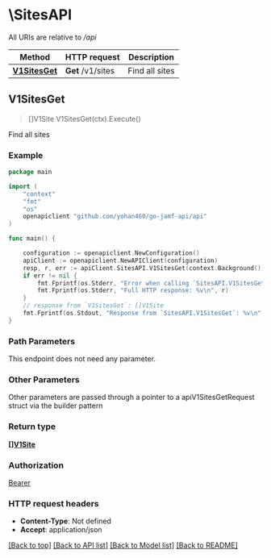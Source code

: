 # \SitesAPI

All URIs are relative to */api*

Method | HTTP request | Description
------------- | ------------- | -------------
[**V1SitesGet**](SitesAPI.md#V1SitesGet) | **Get** /v1/sites | Find all sites 



## V1SitesGet

> []V1Site V1SitesGet(ctx).Execute()

Find all sites 



### Example

```go
package main

import (
    "context"
    "fmt"
    "os"
    openapiclient "github.com/yohan460/go-jamf-api/api"
)

func main() {

    configuration := openapiclient.NewConfiguration()
    apiClient := openapiclient.NewAPIClient(configuration)
    resp, r, err := apiClient.SitesAPI.V1SitesGet(context.Background()).Execute()
    if err != nil {
        fmt.Fprintf(os.Stderr, "Error when calling `SitesAPI.V1SitesGet``: %v\n", err)
        fmt.Fprintf(os.Stderr, "Full HTTP response: %v\n", r)
    }
    // response from `V1SitesGet`: []V1Site
    fmt.Fprintf(os.Stdout, "Response from `SitesAPI.V1SitesGet`: %v\n", resp)
}
```

### Path Parameters

This endpoint does not need any parameter.

### Other Parameters

Other parameters are passed through a pointer to a apiV1SitesGetRequest struct via the builder pattern


### Return type

[**[]V1Site**](V1Site.md)

### Authorization

[Bearer](../README.md#Bearer)

### HTTP request headers

- **Content-Type**: Not defined
- **Accept**: application/json

[[Back to top]](#) [[Back to API list]](../README.md#documentation-for-api-endpoints)
[[Back to Model list]](../README.md#documentation-for-models)
[[Back to README]](../README.md)

